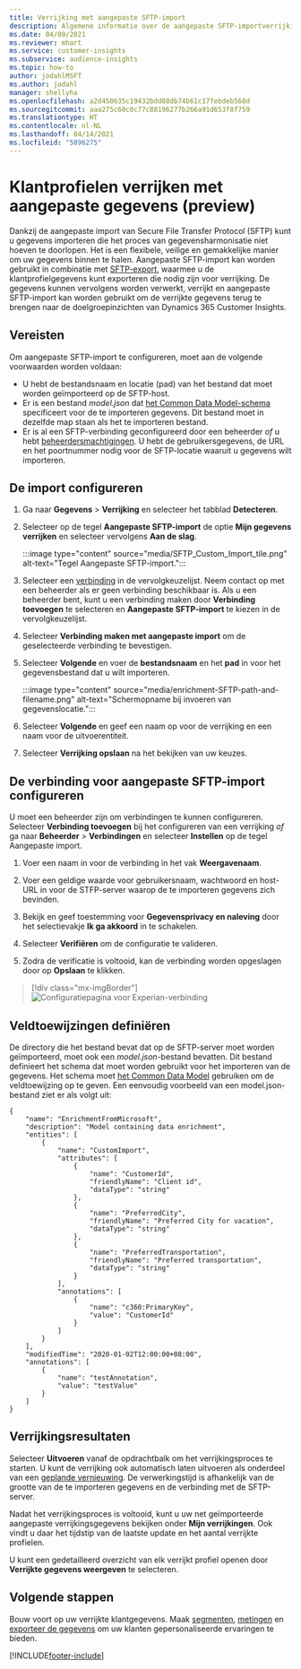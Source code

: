 ```yaml
---
title: Verrijking met aangepaste SFTP-import
description: Algemene informatie over de aangepaste SFTP-importverrijking.
ms.date: 04/09/2021
ms.reviewer: mhart
ms.service: customer-insights
ms.subservice: audience-insights
ms.topic: how-to
author: jodahlMSFT
ms.author: jodahl
manager: shellyha
ms.openlocfilehash: a2d450635c19432bdd88db74b61c17febdeb568d
ms.sourcegitcommit: aaa275c60c0c77c88196277b266a91d653f8f759
ms.translationtype: HT
ms.contentlocale: nl-NL
ms.lasthandoff: 04/14/2021
ms.locfileid: "5896275"
---
```

# <a name="enrich-customer-profiles-with-custom-data-preview"></a>Klantprofielen verrijken met aangepaste gegevens (preview)

Dankzij de aangepaste import van Secure File Transfer Protocol (SFTP) kunt u gegevens importeren die het proces van gegevensharmonisatie niet hoeven te doorlopen. Het is een flexibele, veilige en gemakkelijke manier om uw gegevens binnen te halen. Aangepaste SFTP-import kan worden gebruikt in combinatie met [SFTP-export](export-sftp.md), waarmee u de klantprofielgegevens kunt exporteren die nodig zijn voor verrijking. De gegevens kunnen vervolgens worden verwerkt, verrijkt en aangepaste SFTP-import kan worden gebruikt om de verrijkte gegevens terug te brengen naar de doelgroepinzichten van Dynamics 365 Customer Insights.

## <a name="prerequisites"></a>Vereisten

Om aangepaste SFTP-import te configureren, moet aan de volgende voorwaarden worden voldaan:

- U hebt de bestandsnaam en locatie (pad) van het bestand dat moet worden geïmporteerd op de SFTP-host.
- Er is een bestand *model.json* dat [het Common Data Model-schema](/common-data-model/) specificeert voor de te importeren gegevens. Dit bestand moet in dezelfde map staan als het te importeren bestand.
- Er is al een SFTP-verbinding geconfigureerd door een beheerder *of* u hebt [beheerdersmachtigingen](permissions.md#administrator). U hebt de gebruikersgegevens, de URL en het poortnummer nodig voor de SFTP-locatie waaruit u gegevens wilt importeren.


## <a name="configure-the-import"></a>De import configureren

1. Ga naar **Gegevens** > **Verrijking** en selecteer het tabblad **Detecteren**.

1. Selecteer op de tegel **Aangepaste SFTP-import** de optie **Mijn gegevens verrijken** en selecteer vervolgens **Aan de slag**.

   :::image type="content" source="media/SFTP_Custom_Import_tile.png" alt-text="Tegel Aangepaste SFTP-import.":::

1. Selecteer een [verbinding](connections.md) in de vervolgkeuzelijst. Neem contact op met een beheerder als er geen verbinding beschikbaar is. Als u een beheerder bent, kunt u een verbinding maken door **Verbinding toevoegen** te selecteren en **Aangepaste SFTP-import** te kiezen in de vervolgkeuzelijst.

1. Selecteer **Verbinding maken met aangepaste import** om de geselecteerde verbinding te bevestigen.

1.  Selecteer **Volgende** en voer de **bestandsnaam** en het **pad** in voor het gegevensbestand dat u wilt importeren.

    :::image type="content" source="media/enrichment-SFTP-path-and-filename.png" alt-text="Schermopname bij invoeren van gegevenslocatie.":::

1. Selecteer **Volgende** en geef een naam op voor de verrijking en een naam voor de uitvoerentiteit. 

1. Selecteer **Verrijking opslaan** na het bekijken van uw keuzes.

## <a name="configure-the-connection-for-sftp-custom-import"></a>De verbinding voor aangepaste SFTP-import configureren 

U moet een beheerder zijn om verbindingen te kunnen configureren. Selecteer **Verbinding toevoegen** bij het configureren van een verrijking *of* ga naar **Beheerder** > **Verbindingen** en selecteer **Instellen** op de tegel Aangepaste import.

1. Voer een naam in voor de verbinding in het vak **Weergavenaam**.

1. Voer een geldige waarde voor gebruikersnaam, wachtwoord en host-URL in voor de STFP-server waarop de te importeren gegevens zich bevinden.

1. Bekijk en geef toestemming voor **Gegevensprivacy en naleving** door het selectievakje **Ik ga akkoord** in te schakelen.

1. Selecteer **Verifiëren** om de configuratie te valideren.

1. Zodra de verificatie is voltooid, kan de verbinding worden opgeslagen door op **Opslaan** te klikken.

> [!div class="mx-imgBorder"]
   > ![Configuratiepagina voor Experian-verbinding](media/enrichment-SFTP-connection.png "Configuratiepagina voor Experian-verbinding")


## <a name="defining-field-mappings"></a>Veldtoewijzingen definiëren 

De directory die het bestand bevat dat op de SFTP-server moet worden geïmporteerd, moet ook een *model.json*-bestand bevatten. Dit bestand definieert het schema dat moet worden gebruikt voor het importeren van de gegevens. Het schema moet [het Common Data Model](/common-data-model/) gebruiken om de veldtoewijzing op te geven. Een eenvoudig voorbeeld van een model.json-bestand ziet er als volgt uit:

```
{
    "name": "EnrichmentFromMicrosoft",
    "description": "Model containing data enrichment",
    "entities": [
        {
            "name": "CustomImport",
            "attributes": [
                {
                    "name": "CustomerId",
                    "friendlyName": "Client id",
                    "dataType": "string"
                },
                {
                    "name": "PreferredCity",
                    "friendlyName": "Preferred City for vacation",
                    "dataType": "string"
                },
                {
                    "name": "PreferredTransportation",
                    "friendlyName": "Preferred transportation",
                    "dataType": "string"
                }
            ],
            "annotations": [
                {
                    "name": "c360:PrimaryKey",
                    "value": "CustomerId"
                }
            ]
        }
    ],
    "modifiedTime": "2020-01-02T12:00:00+08:00",
    "annotations": [
        {
            "name": "testAnnotation",
            "value": "testValue"
        }
    ]
}
```

## <a name="enrichment-results"></a>Verrijkingsresultaten

Selecteer **Uitvoeren** vanaf de opdrachtbalk om het verrijkingsproces te starten. U kunt de verrijking ook automatisch laten uitvoeren als onderdeel van een [geplande vernieuwing](system.md#schedule-tab). De verwerkingstijd is afhankelijk van de grootte van de te importeren gegevens en de verbinding met de SFTP-server.

Nadat het verrijkingsproces is voltooid, kunt u uw net geïmporteerde aangepaste verrijkingsgegevens bekijken onder **Mijn verrijkingen**. Ook vindt u daar het tijdstip van de laatste update en het aantal verrijkte profielen.

U kunt een gedetailleerd overzicht van elk verrijkt profiel openen door **Verrijkte gegevens weergeven** te selecteren.

## <a name="next-steps"></a>Volgende stappen

Bouw voort op uw verrijkte klantgegevens. Maak [segmenten](segments.md), [metingen](measures.md) en [exporteer de gegevens](export-destinations.md) om uw klanten gepersonaliseerde ervaringen te bieden.

[!INCLUDE[footer-include](../includes/footer-banner.md)]
